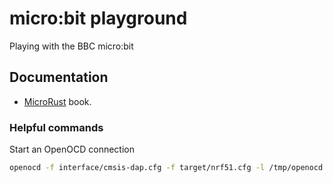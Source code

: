 # micro:bit playground

Playing with the BBC micro:bit

## Documentation

* [MicroRust](https://droogmic.github.io/microrust/) book.

### Helpful commands

Start an OpenOCD connection

```sh
openocd -f interface/cmsis-dap.cfg -f target/nrf51.cfg -l /tmp/openocd.log
```
